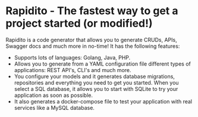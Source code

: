 # Rapidito - The fastest way to get a project started (or modified!)

Rapidito is a code generator that allows you to generate CRUDs, APIs, Swagger docs and much more in no-time! It has
the following features:

* Supports lots of languages: Golang, Java, PHP.
* Allows you to generate from a YAML configuration file different types of applications: REST API's, CLI's and much more.
* You configure your models and it generates database migrations, repositories and everything you need to get you started. When you
select a SQL database, it allows you to start with SQLite to try your application as soon as possible.
* It also generates a docker-compose file to test your application with real services like a MySQL database.
